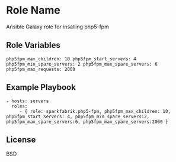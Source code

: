 Role Name
=========

Ansible Galaxy role for insalling php5-fpm

Role Variables
--------------

`
php5fpm_max_children: 10
php5fpm_start_servers: 4
php5fpm_min_spare_servers: 2
php5fpm_max_spare_servers: 6
php5fpm_max_requests: 2000
`

Example Playbook
----------------

    - hosts: servers
      roles:
         - { role: sparkfabrik.php5-fpm, php5fpm_max_children: 10, php5fpm_start_servers: 4, php5fpm_min_spare_servers:2, php5fpm_max_spare_servers:6, php5fpm_max_spare_servers:2000 }

License
-------

BSD
